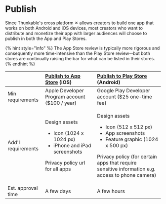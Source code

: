 # Publish

Since Thunkable's cross platform ✕ allows creators to build one app that works on both Android and iOS devices, most creators who want to distribute and monetize their app with larger audiences will choose to publish in both the App and Play Stores.

{% hint style="info" %}
The App Store review is typically more rigorous and consequently more time-intensive than the Play Store review--but both stores are continually raising the bar for what can be listed in their stores.
{% endhint %}

<table>
  <thead>
    <tr>
      <th style="text-align:left"></th>
      <th style="text-align:left"><a href="publish-to-app-store-ios.md">Publish to App Store</a> (iOS)</th>
      <th
      style="text-align:left"><a href="publish-to-play-store-android.md">Publish to Play Store</a> (Android)</th>
    </tr>
  </thead>
  <tbody>
    <tr>
      <td style="text-align:left">Min requirements</td>
      <td style="text-align:left">Apple Developer Program account ($100 / year)</td>
      <td style="text-align:left">Google Play Developer account ($25 one-time fee)</td>
    </tr>
    <tr>
      <td style="text-align:left">Add'l requirements</td>
      <td style="text-align:left">
        <p>Design assets</p>
        <ul>
          <li>Icon (1024 x 1024 px)</li>
          <li>iPhone and iPad screenshots</li>
        </ul>
        <p>Privacy policy url for all apps</p>
      </td>
      <td style="text-align:left">
        <p>Design assets</p>
        <ul>
          <li>Icon (512 x 512 px)</li>
          <li>App screenshots</li>
          <li>Feature graphic (1024 x 500 px)</li>
        </ul>
        <p>Privacy policy (for certain apps that require sensitive information e.g.
          access to phone camera)</p>
      </td>
    </tr>
    <tr>
      <td style="text-align:left">Est. approval time</td>
      <td style="text-align:left">A few days</td>
      <td style="text-align:left">A few hours</td>
    </tr>
  </tbody>
</table>